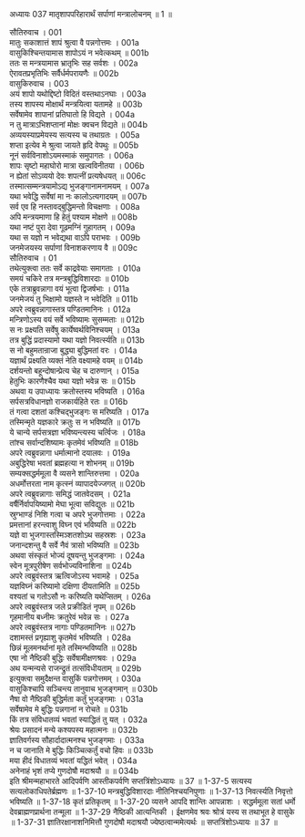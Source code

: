 अध्यायः 037
मातृशापपरिहारार्थं सर्पाणां मन्त्रालोचनम् ॥ 1 ॥ 

सौतिरुवाच । 	001  
मातुः सकाशात्तं शापं श्रुत्वा वै पन्नगोत्तमः ।	001a  
वासुकिश्चिन्तयामास शापोऽयं न भवेत्कथम् ॥	001b  
ततः स मन्त्रयामास भ्रातृभिः सह सर्वशः ।	002a  
ऐरावतप्रभृतिभिः सर्वैर्धर्मपरायणैः ॥	002b  
वासुकिरुवाच । 	003  
अयं शापो यथोद्दिष्टो विदितं वस्तथाऽनघाः ।	003a  
तस्य शापस्य मोक्षार्थं मन्त्रयित्वा यतामहे ॥	003b  
सर्वेषामेव शापानां प्रतिघातो हि विद्यते ।	004a  
न तु मात्राऽभिशप्तानां मोक्षः क्वचन विद्यते ॥	004b  
अव्ययस्याप्रमेयस्य सत्यस्य च तथाग्रतः ।	005a  
शप्ता इत्येव मे श्रुत्वा जायते हृदि वेपथुः ॥	005b  
नूनं सर्वविनाशोऽयमस्माकं समुपागतः ।	006a  
शापः सृष्टो महाघोरो मात्रा खल्वविनीतया । 	006b  
न ह्येतां सोऽव्ययो देवः शपत्नीं प्रत्यषेधयत् ॥ 	006c  
तस्मात्सम्मन्त्रयामोऽद्य भुजङ्गानामनामयम् ।	007a  
यथा भवेद्धि सर्वेषां मा नः कालोऽत्यगादयम् ॥	007b  
सर्व एव हि नस्तावद्बुद्धिमन्तो विचक्षणाः ।	008a  
अपि मन्त्रयमाणा हि हेतुं पश्याम मोक्षणे ॥	008b  
यथा नष्टं पुरा देवा गूढमग्निं गुहागतम् ।	009a  
यथा स यज्ञो न भवेद्यथा वाऽपि पराभवः । 	009b  
जनमेजयस्य सर्पाणां विनाशकरणाय वै ॥ 	009c  
सौतिरुवाच । 	01  
तथेत्युक्त्वा ततः सर्वे काद्रवेयाः समागताः ।	010a  
समयं चकिरे तत्र मन्त्रबुद्धिविशारदाः ॥	010b  
एके तत्राब्रुवन्नागा वयं भूत्वा द्विजर्षभाः ।	011a  
जनमेजयं तु भिक्षामो यज्ञस्ते न भवेदिति ॥	011b  
अपरे त्वब्रुवन्नागास्तत्र पण्डितमानिनः ।	012a  
मन्त्रिणोऽस्य वयं सर्वे भविष्यामः सुसम्मताः ॥	012b  
स नः प्रक्ष्यति सर्वेषु कार्येष्वर्थविनिश्चयम् ।	013a  
तत्र बुद्धिं प्रदास्यामो यथा यज्ञो निवर्त्स्यति ॥	013b  
स नो बहुमतान्राजा बुद्ध्या बुद्धिमतां वरः ।	014a  
यज्ञार्थं प्रक्ष्यति व्यक्तं नेति वक्ष्यामहे वयम् ॥	014b  
दर्शयन्तो बहून्दोषान्प्रेत्य चेह च दारुणान् ।	015a  
हेतुभिः कारणैश्चैव यथा यज्ञो भवेन्न सः ॥	015b  
अथवा य उपाध्यायः क्रतोस्तस्य भविष्यति ।	016a  
सर्पसत्रविधानज्ञो राजकार्यहिते रतः ॥	016b  
तं गत्वा दशतां कश्चिद्भुजङ्गः स मरिष्यति ।	017a  
तस्मिन्मृते यज्ञकारे क्रतुः स न भविष्यति ॥	017b  
ये चान्ये सर्पसत्रज्ञा भविष्यन्त्यस्य चर्त्विजः ।	018a  
तांश्च सर्वान्दशिष्यामः कृतमेवं भविष्यति ॥	018b  
अपरे त्वब्रुवन्नागा धर्मात्मानो दयालवः ।	019a  
अबुद्धिरेषा भवतां ब्रह्महत्या न शोभनम् ॥	019b  
सम्यक्सद्धर्ममूला वै व्यसने शान्तिरुत्तमा ।	020a  
अधर्मोत्तरता नाम कृत्स्नं व्यापादयेज्जगत् ॥	020b  
अपरे त्वब्रुवन्नागाः समिद्धं जातवेदसम् ।	021a  
वर्षैर्निर्वापयिष्यामो मेघा भूत्वा सविद्युतः ॥	021b  
स्रुग्भाण्डं निशि गत्वा च अपरे भुजगोत्तमाः ।	022a  
प्रमत्तानां हरन्त्वाशु विघ्न एवं भविष्यति ॥	022b  
यज्ञे वा भुजगास्तस्मिञ्शतशोऽथ सहस्रशः ।	023a  
जनान्दशन्तु वै सर्वे नैवं त्रासो भविष्यति ॥	023b  
अथवा संस्कृतं भोज्यं दूषयन्तु भुजङ्गमाः ।	024a  
स्वेन मूत्रपुरीषेण सर्वभोज्यविनाशिना ॥	024b  
अपरे त्वब्रुवंस्तत्र ऋत्विजोऽस्य भवामहे ।	025a  
यज्ञविघ्नं करिष्यामो दक्षिणा दीयतामिति ॥	025b  
वश्यतां च गतोऽसौ नः करिष्यति यथेप्सितम् ।	026a  
अपरे त्वब्रुवंस्तत्र जले प्रक्रीडितं नृपम् ॥	026b  
गृहमानीय बध्नीमः क्रतुरेवं भवेन्न सः ।	027a  
अपरे त्वब्रुवंस्तत्र नागाः पण्डितमानिनः ॥	027b  
दशामस्तं प्रगृह्याशु कृतमेवं भविष्यति ।	028a  
छिन्नं मूलमनर्थानां मृते तस्मिन्भविष्यति ॥	028b  
एषा नो नैष्ठिकी बुद्धिः सर्वेषामीक्षणश्रवः ।	029a  
अथ यन्मन्यसे राजन्द्रुतं तत्संविधीयताम् ॥	029b  
इत्युक्त्वा समुदैक्षन्त वासुकिं पन्नगोत्तमम् ।	030a  
वासुकिश्चापि सञ्चिन्त्य तानुवाच भुजङ्गमान् ॥	030b  
नैषा वो नैष्ठिकी बुद्धिर्मता कर्तुं भुजङ्गमाः ।	031a  
सर्वेषामेव मे बुद्धिः पन्नगानां न रोचते ॥	031b  
किं तत्र संविधातव्यं भवतां स्याद्धितं तु यत् ।	032a  
श्रेयः प्रसादनं मन्ये कश्यपस्य महात्मनः ॥	032b  
ज्ञातिवर्गस्य सौहार्दादात्मनश्च भुजङ्गमाः ।	033a  
न च जानाति मे बुद्धिः किञ्चित्कर्तुं वचो हिवः ॥	033b  
मया हीदं विधातव्यं भवतां यद्धितं भवेत् ।	034a  
अनेनाहं भृशं तप्ये गुणदोषौ मदाश्रयौ ॥ ॥	034b  
इति श्रीमन्महाभारते आदिपर्वणि आस्तीकपर्वणि सप्तत्रिंशोऽध्यायः ॥ 37 ॥ 
1-37-5 सत्यस्य सत्यलोकाधिपतेर्ब्रह्मणः ॥ 1-37-10 मन्त्रबुद्धिविशारदाः नीतिनिश्चयनिपुणाः ॥ 1-37-13 निवर्त्स्यति निवृत्तो भविष्यति ॥ 1-37-18 कृतं प्रतिकृतम् ॥ 1-37-20 व्यसने आपदि शान्तिः आपन्नाशः । सद्धर्ममूला सतां धर्मो देवब्राह्मणप्रार्थना तन्मूला ॥ 1-37-29 नैष्ठिकी आत्यन्तिकी । ईक्षणमेव श्रवः श्रोत्रं यस्य स तथाभूत हे वासुके ॥ 1-37-31 ज्ञातिरक्षानाशनिमित्तौ गुणदोषौ मदाश्रयौ ज्येष्ठत्वान्ममेत्यर्थः ॥ सप्तत्रिंशोऽध्यायः ॥ 37 ॥ 
